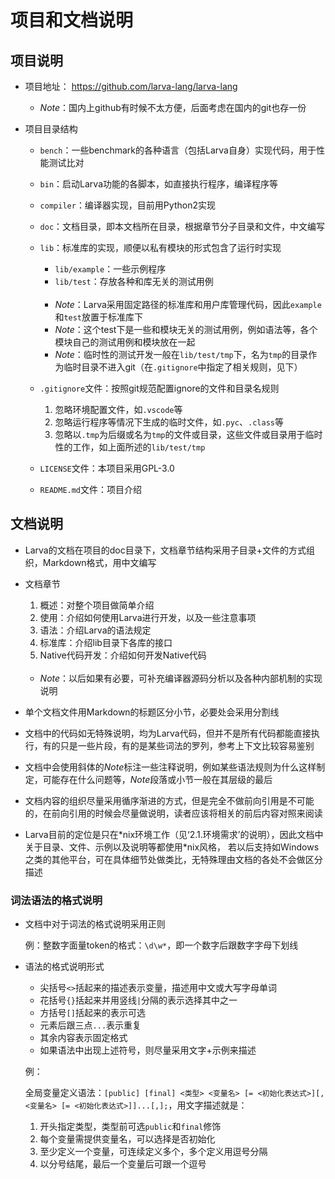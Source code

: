 # **项目和文档说明**

## **项目说明**

* 项目地址：
<https://github.com/larva-lang/larva-lang>

    * *Note*：国内上github有时候不太方便，后面考虑在国内的git也存一份

* 项目目录结构

    * `bench`：一些benchmark的各种语言（包括Larva自身）实现代码，用于性能测试比对

    * `bin`：启动Larva功能的各脚本，如直接执行程序，编译程序等

    * `compiler`：编译器实现，目前用Python2实现

    * `doc`：文档目录，即本文档所在目录，根据章节分子目录和文件，中文编写

    * `lib`：标准库的实现，顺便以私有模块的形式包含了运行时实现
        * `lib/example`：一些示例程序
        * `lib/test`：存放各种和库无关的测试用例

        <br>

        * *Note*：Larva采用固定路径的标准库和用户库管理代码，因此`example`和`test`放置于标准库下
        * *Note*：这个test下是一些和模块无关的测试用例，例如语法等，各个模块自己的测试用例和模块放在一起
        * *Note*：临时性的测试开发一般在`lib/test/tmp`下，名为`tmp`的目录作为临时目录不进入git（在`.gitignore`中指定了相关规则，见下）

    * `.gitignore`文件：按照git规范配置ignore的文件和目录名规则
        1. 忽略环境配置文件，如`.vscode`等
        1. 忽略运行程序等情况下生成的临时文件，如`.pyc`、`.class`等
        1. 忽略以`.tmp`为后缀或名为`tmp`的文件或目录，这些文件或目录用于临时性的工作，如上面所述的`lib/test/tmp`

    * `LICENSE`文件：本项目采用GPL-3.0

    * `README.md`文件：项目介绍

## **文档说明**

* Larva的文档在项目的doc目录下，文档章节结构采用子目录+文件的方式组织，Markdown格式，用中文编写

* 文档章节
    1. 概述：对整个项目做简单介绍
    1. 使用：介绍如何使用Larva进行开发，以及一些注意事项
    1. 语法：介绍Larva的语法规定
    1. 标准库：介绍lib目录下各库的接口
    1. Native代码开发：介绍如何开发Native代码

    <br>

    * *Note*：以后如果有必要，可补充编译器源码分析以及各种内部机制的实现说明

* 单个文档文件用Markdown的标题区分小节，必要处会采用分割线

* 文档中的代码如无特殊说明，均为Larva代码，但并不是所有代码都能直接执行，有的只是一些片段，有的是某些词法的罗列，参考上下文比较容易鉴别

* 文档中会使用斜体的*Note*标注一些注释说明，例如某些语法规则为什么这样制定，可能存在什么问题等，*Note*段落或小节一般在其层级的最后

* 文档内容的组织尽量采用循序渐进的方式，但是完全不做前向引用是不可能的，在前向引用的时候会尽量做说明，读者应该将相关的前后内容对照来阅读

* Larva目前的定位是只在\*nix环境工作（见‘2.1.环境需求’的说明），因此文档中关于目录、文件、示例以及说明等都使用\*nix风格，
若以后支持如Windows之类的其他平台，可在具体细节处做类比，无特殊理由文档的各处不会做区分描述

### **词法语法的格式说明**

* 文档中对于词法的格式说明采用正则

    例：整数字面量token的格式：`\d\w*`，即一个数字后跟数字字母下划线

* 语法的格式说明形式

    * 尖括号`<>`括起来的描述表示变量，描述用中文或大写字母单词
    * 花括号`{}`括起来并用竖线`|`分隔的表示选择其中之一
    * 方括号`[]`括起来的表示可选
    * 元素后跟三点`...`表示重复
    * 其余内容表示固定格式
    * 如果语法中出现上述符号，则尽量采用文字+示例来描述

    例：

    全局变量定义语法：`[public] [final] <类型> <变量名> [= <初始化表达式>][, <变量名> [= <初始化表达式>]]...[,];`，用文字描述就是：
    1. 开头指定类型，类型前可选`public`和`final`修饰
    1. 每个变量需提供变量名，可以选择是否初始化
    1. 至少定义一个变量，可连续定义多个，多个定义用逗号分隔
    1. 以分号结尾，最后一个变量后可跟一个逗号
